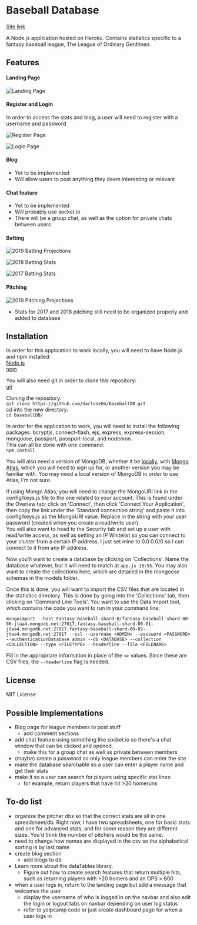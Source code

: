 # Baseball Database
[Site link](https://log-baseball-stats.herokuapp.com/)

A Node.js application hosted on Heroku. Contains statistics specific to a fantasy baseball league, The League of Ordinary Gentlmen.

## Features

#### Landing Page
![Landing Page](https://github.com/darlose04/BaseballDB/blob/master/screengrabs/landingPage.png "Landing Page")

#### Register and Login

In order to access the stats and blog, a user will need to register with a username and password

![Register Page](https://github.com/darlose04/BaseballDB/blob/master/screengrabs/register.png "Register")

![Login Page](https://github.com/darlose04/BaseballDB/blob/master/screengrabs/login.png "Login")

#### Blog
* Yet to be implemented
* Will allow users to post anything they deem interesting or relevant

#### Chat feature
* Yet to be implemented
* Will probably use socket.io
* There will be a group chat, as well as the option for private chats between users

#### Batting

![2019 Batting Projections](https://github.com/darlose04/BaseballDB/blob/master/screengrabs/battingProjections.png "Batting Projections")

![2018 Batting Stats](https://github.com/darlose04/BaseballDB/blob/master/screengrabs/batting2018.png "2018 Batting Stats")

![2017 Batting Stats](https://github.com/darlose04/BaseballDB/blob/master/screengrabs/batting2017.png "2017 Batting Stats")

#### Pitching

![2019 Pitching Projections](https://github.com/darlose04/BaseballDB/blob/master/screengrabs/pitchingProjections.png "Pitching Projections")

* Stats for 2017 and 2018 pitching still need to be organized properly and added to database

## Installation

In order for this application to work locally, you will need to have Node.js and npm installed:  
[Node.js](https://nodejs.org/en/)  
[npm](https://www.npmjs.com/get-npm)

You will also need git in order to clone this repository:  
[git](https://git-scm.com/book/en/v2/Getting-Started-Installing-Git)

Cloning the repository:  
`git clone https://github.com/darlose04/BaseballDB.git`\
cd into the new directory:  
`cd BaseballDB/`

In order for the application to work, you will need to install the following packages:
bcryptjs, connect-flash, ejs, express, express-session, mongoose, passport, passport-local, and nodemon.\
This can all be done with one command:\
`npm install`

You will also need a version of MongoDB, whether it be [locally](https://docs.mongodb.com/manual/installation/#mongodb-community-edition), with [Mongo Atlas](https://www.mongodb.com/), which you will need to sign up for, or another version you may be familiar with. You may need a local version of MongoDB in order to use Atlas, I'm not sure.

If using Mongo Atlas, you will need to change the MongoURI link in the config/keys.js file to the one related to your account. This is found under the Overiew tab; click on 'Connect', then click 'Connect Your Application', then copy the link under the 'Standard connection string' and paste it into config/keys.js as the MongoURI value. Replace <PASSWORD> in the string with your user password (created when you create a read/write user).\
You will also want to head to the Security tab and set up a user with read/write access, as well as setting an IP Whitelist so you can connect to your cluster from a certain IP address. I just set mine to 0.0.0.0/0 so I can connect to it from any IP address.

Now you'll want to create a database by clicking on 'Collections'. Name the database whatever, but it will need to match at `app.js 18:55`. You may also want to create the collections here, which are detailed in the mongoose schemas in the models folder.

Once this is done, you will want to import the CSV files that are located in the statistics directory. This is done by going into the 'Collections' tab, then clicking on 'Command Line Tools'. You want to use the Data Import tool, which contains the code you want to run in your command line:

`mongoimport --host Fantasy-Baseball-shard-0/fantasy-baseball-shard-00-00-jtaa4.mongodb.net:27017,fantasy-baseball-shard-00-01-jtaa4.mongodb.net:27017,fantasy-baseball-shard-00-02-jtaa4.mongodb.net:27017 --ssl --username <ADMIN> --password <PASSWORD> --authenticationDatabase admin --db <DATABASE> --collection <COLLECTION> --type <FILETYPE> --headerline --file <FILENAME>`

Fill in the appropriate information in place of the `<>` values. Since these are CSV files, the `--headerline` flag is needed.

## License
MIT License

## Possible Implementations
* Blog page for league members to post stuff
  * add comment sections
* add chat feature using something like socket.io so there's a chat window that can be clicked and opened.
  * make this for a group chat as well as private between members
* (maybe) create a password so only league members can enter the site
* make the database searchable so a user can enter a player name and get their stats
* make it so a user can search for players using specific stat lines:
  * for example, return players that have hit >20 homeruns


## To-do list
* organize the pitcher dbs so that the correct stats are all in one spreadsheet/db. Right now, I have two spreadsheets, one for basic stats and one for advanced stats, and for some reason they are different sizes. You'd think the number of pitchers would be the same.
* need to change how names are displayed in the csv so the alphabetical sorting is by last name
* create blog section
  * add blogs to db
* Learn more about the dataTables library. 
  * Figure out how to create search features that return multiple hits, such as returning players with >20 homers and an OPS >.800
* when a user logs in, return to the landing page but add a message that welcomes the user
  * display the username of who is logged in on the navbar and also edit the login or logout tabs on navbar depending on user log status
  * refer to yelpcamp code or just create dashboard page for when a user logs in

